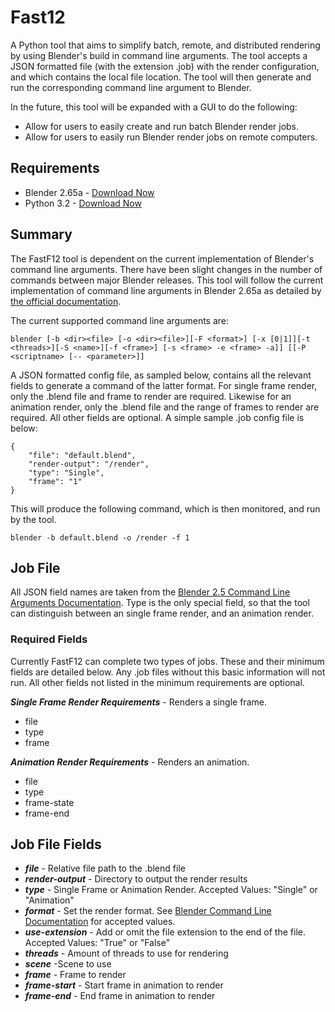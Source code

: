 Fast12
=============
A Python tool that aims to simplify batch, remote, and distributed rendering by using Blender's build in command line
arguments. The tool accepts a JSON formatted file (with the extension .job) with the render configuration, and which contains the local file location. The tool will then generate and run the corresponding command line argument to Blender. 

In the future, this tool will be expanded with a GUI to do the following:
* Allow for users to easily create and run batch Blender render jobs.
* Allow for users to easily run Blender render jobs on remote computers.

Requirements
-------
* Blender 2.65a - [Download Now](http://www.blender.org/download/get-blender/)
* Python 3.2 - [Download Now](http://www.python.org/download/releases/3.2/)

Summary
-------
The FastF12 tool is dependent on the current implementation of Blender's command line arguments. There have been slight changes in the number of commands between major Blender releases. This tool will follow the current implementation of command line arguments in Blender 2.65a as detailed by [the official documentation](http://wiki.blender.org/index.php/Doc:2.6/Manual/Render/Command_Line).

The current supported command line arguments are:

	blender [-b <dir><file> [-o <dir><file>][-F <format>] [-x [0|1]][-t <threads>][-S <name>][-f <frame>] [-s <frame> -e <frame> -a]] [[-P <scriptname> [-- <parameter>]]

A JSON formatted config file, as sampled below, contains all the relevant fields to generate a command of the latter format.
For single frame render, only the .blend file and frame to render are required. Likewise for an animation render, only the .blend file and the range of frames to render are required. All other fields are optional. A simple sample .job config file is below:

	{
	    "file": "default.blend",
	    "render-output": "/render",
	    "type": "Single",
	    "frame": "1"
	}

This will produce the following command, which is then monitored, and run by the tool. 

	blender -b default.blend -o /render -f 1

Job File
-------
All JSON field names are taken from the [Blender 2.5 Command Line Arguments Documentation](http://wiki.blender.org/index.php/Dev:2.5/Doc/Command_Line_Arguments). Type is the only special field, so that the tool can distinguish between an single frame render, and an animation render. 

### Required Fields

Currently FastF12 can complete two types of jobs. These and their minimum fields are detailed below. Any .job files without this basic information will not run. All other fields
not listed in the minimum requirements are optional. 

***Single Frame Render Requirements*** - Renders a single frame. 
* file 
* type
* frame

***Animation Render Requirements*** - Renders an animation. 
* file
* type
* frame-state
* frame-end

Job File Fields
-------

* ***file*** - Relative file path to the .blend file
* ***render-output*** - Directory to output the render results
* ***type*** - Single Frame or Animation Render. Accepted Values: "Single" or "Animation"
* ***format*** - Set the render format. See [Blender Command Line Documentation](http://wiki.blender.org/index.php/Doc:2.6/Manual/Render/Command_Line) for accepted values.
* ***use-extension*** - Add or omit the file extension to the end of the file. Accepted Values: "True" or "False"
* ***threads*** - Amount of threads to use for rendering
* ***scene*** -Scene to use
* ***frame*** - Frame to render
* ***frame-start*** - Start frame in animation to render
* ***frame-end*** - End frame in animation to render